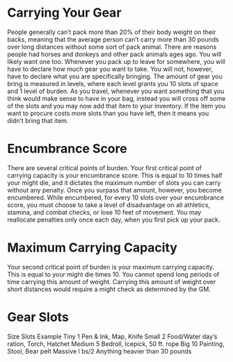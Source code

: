 # Carrying Your Gear
People generally can’t pack more than 20% of their body weight on their backs, meaning that the average person can’t carry more than 30 pounds over long distances without some sort of pack animal. There are reasons people had horses and donkeys and other pack animals ages ago. You will likely want one too.
Whenever you pack up to leave for somewhere, you will have to declare how much gear you want to take. You will not, however, have to declare what you are specifically bringing. 
The amount of gear you bring is measured in levels, where each level grants you 10 slots of space and 1 level of burden. As you travel, whenever you want something that you think would make sense to have in your bag, instead you will cross off some of the slots and you may now add that item to your inventory. If the item you want to procure costs more slots than you have left, then it means you didn’t bring that item. 

# Encumbrance Score
There are several critical points of burden. Your first critical point of carrying capacity is your encumbrance score. This is equal to 10 times half your might die, and it dictates the maximum number of slots you can carry without any penalty. Once you surpass that amount, however, you become encumbered. While encumbered, for every 10 slots over your encumbrance score, you must choose to take a level of disadvantage on all athletics, stamina, and combat checks, or lose 10 feet of movement. You may reallocate penalties only once each day, when you first pick up your pack.

# Maximum Carrying Capacity
Your second critical point of burden is your maximum carrying capacity. This is equal to your might die times 10. You cannot spend long periods of time carrying this amount of weight. Carrying this amount of weight over short distances would require a might check as determined by the GM. 

# Gear Slots
Size	    Slots	    Example
Tiny	    1	        Pen & Ink, Map, Knife
Small	    2	        Food/Water day’s ration, Torch, Hatchet
Medium	    5	        Bedroll, Icepick, 50 ft. rope
Big	        10	        Painting, Stool, Bear pelt
Massive	l   bs/2	    Anything heavier than 30 pounds